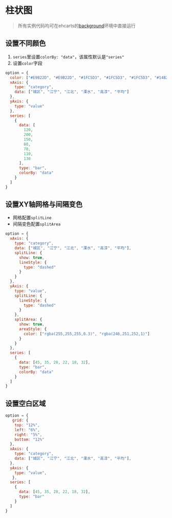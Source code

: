 # 柱状图

> 所有实例代码均可在ehcarts的[background](https://echarts.apache.org/examples/zh/editor.html)环境中直接运行

## 设置不同颜色

1. `series`里设置`colorBy: "data"`，该属性默认是`"series"`
2. 设置`color`字段

```js
option = {
  color: ["#E9B22D", "#E9B22D", "#1FC5D3", "#1FC5D3", "#1FC5D3", "#14B296"],
  xAxis: {
    type: "category",
    data: ["城区", "江宁", "江北", "溧水", "高淳", "平均"]
  },
  yAxis: {
    type: "value"
  },
  series: [
    {
      data: [
        120,
        200,
        150,
        80,
        70,
        110,
        130
      ],
      type: "bar",
      colorBy: "data"
    }
  ]
}
```

## 设置XY轴网格与间隔变色

- 网格配置`splitLine`
- 间隔变色配置`splitArea`

```js
option = {
  xAxis: {
    type: "category",
    data: ["城区", "江宁", "江北", "溧水", "高淳", "平均"],
    splitLine: {
      show: true,
      lineStyle: {
        type: "dashed"
      }
    }
  },
  yAxis: {
    type: "value",
    splitLine: {
      lineStyle: {
        type: "dashed"
      }
    },
    splitArea: {
      show: true,
      areaStyle: {
        color: ["rgba(255,255,255,0.3)", "rgba(246,251,252,1)"]
      }
    }
  },
  series: [
    {
      data: [45, 35, 28, 22, 18, 32],
      type: "bar",
      colorBy: "data"
    }
  ]
}
```

## 设置空白区域

```js
option = {
   grid: {
    top: "12%",
    left: "6%",
    right: "5%",
    bottom: "12%"
  },
  xAxis: {
    type: "category",
    data: ["城区", "江宁", "江北", "溧水", "高淳", "平均"],
  },
  yAxis: {
    type: "value",
   },
  series: [
    {
      data: [45, 35, 28, 22, 18, 32],
      type: "bar"
    }
  ]
}
```

